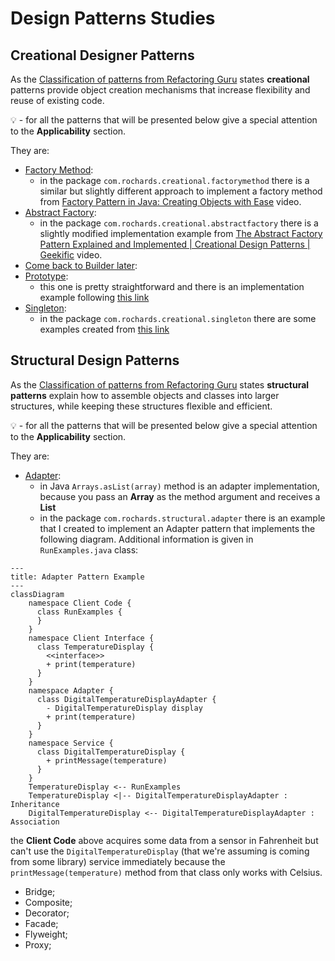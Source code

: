 # Design Patterns Studies

## Creational Designer Patterns

As the [Classification of patterns from Refactoring Guru](https://refactoring.guru/design-patterns/classification) states
**creational** patterns provide object creation mechanisms that increase flexibility and reuse of existing code.

:bulb: - for all the patterns that will be presented below give a special attention to the **Applicability** section.

They are:
- [Factory Method](https://refactoring.guru/design-patterns/factory-method):
  - in the package `com.rochards.creational.factorymethod` there is a similar but slightly different approach to implement a factory method from [Factory Pattern in Java: Creating Objects with Ease](https://www.youtube.com/watch?v=iTfa97vXCAo) video.
- [Abstract Factory](https://refactoring.guru/design-patterns/abstract-factory):
  - in the package `com.rochards.creational.abstractfactory` there is a slightly modified implementation example from [The Abstract Factory Pattern Explained and Implemented | Creational Design Patterns | Geekific](https://www.youtube.com/watch?v=QNpwWkdFvgQ) video.
- [Come back to Builder later](https://refactoring.guru/design-patterns/builder):
- [Prototype](https://refactoring.guru/design-patterns/prototype):
  - this one is pretty straightforward and there is an implementation example following [this link](https://refactoring.guru/design-patterns/prototype/java/example)
- [Singleton](https://refactoring.guru/design-patterns/singleton):
  - in the package `com.rochards.creational.singleton` there are some examples created from [this link](https://refactoring.guru/design-patterns/singleton/java/example#lang-features)

## Structural Design Patterns

As the [Classification of patterns from Refactoring Guru](https://refactoring.guru/design-patterns/classification) states
**structural patterns** explain how to assemble objects and classes into larger structures, while keeping these structures 
flexible and efficient.

:bulb: - for all the patterns that will be presented below give a special attention to the **Applicability** section.

They are:
- [Adapter](https://refactoring.guru/design-patterns/adapter):
  - in Java `Arrays.asList(array)` method is an adapter implementation, because you pass an **Array** as the method argument and receives a **List**
  - in the package `com.rochards.structural.adapter` there is an example that I created to implement an Adapter pattern that implements the following diagram. Additional information is given in `RunExamples.java` class:

```mermaid
---
title: Adapter Pattern Example
---
classDiagram
    namespace Client Code {
      class RunExamples {
      }
    }
    namespace Client Interface {
      class TemperatureDisplay {
        <<interface>>
        + print(temperature)
      }
    }
    namespace Adapter {
      class DigitalTemperatureDisplayAdapter {
        - DigitalTemperatureDisplay display
        + print(temperature)
      }
    }
    namespace Service {
      class DigitalTemperatureDisplay {
        + printMessage(temperature)
      }
    }
    TemperatureDisplay <-- RunExamples
    TemperatureDisplay <|-- DigitalTemperatureDisplayAdapter : Inheritance
    DigitalTemperatureDisplay <-- DigitalTemperatureDisplayAdapter : Association
```
the **Client Code** above acquires some data from a sensor in Fahrenheit but can't use the `DigitalTemperatureDisplay` 
(that we're assuming is coming from some library) service immediately because the `printMessage(temperature)` method from 
that class only works with Celsius.

- Bridge;
- Composite;
- Decorator;
- Facade;
- Flyweight;
- Proxy;